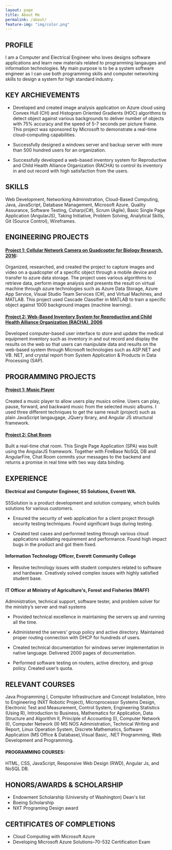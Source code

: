 ```yaml
---
layout: page
title: About Me
permalink: /about/
feature-img: "img/color.png"
---
```


## PROFILE

I am a Computer and Electrical Engineer who loves designs software applications and learn new materials related to programming langauges and information technologies. My main purpose is to be a system software engineer as I can use both programming skills and computer networking skills to design a system for high standard industry.



## KEY ARCHIEVEMENTS

- Developed and created image analysis application on Azure cloud using Convex Hull (CH) and Histogram Oriented Gradients (HOC) algorithms to detect object against various backgrounds to deliver number of objects with 75% accuracy and the speed of 5-7 seconds per picture frame. This project was sponsored by Microsoft to demonstrate a real-time cloud-computing capabilities.

- Successfully designed a windows server and backup server with more than 500 hundred users for an organization. 

- Successfully developed a web-based inventory system for Reproductive and Child Health Alliance Organization (RACHA) to control its inventory in and out record with high satisfaction from the users.


## SKILLS

Web Development, Networking Administration, Cloud-Based Computing,  Java, JavaScript, Database Management, Microsoft Azure, Quality Assurance, Software Testing, Csharp(C#), Scrum (Agile), Basic Single Page Application (AngularJS), Taking Initiative, Problem Solving, Analytical Skills, Git (Source Control), Wireframes.


## ENGINEERING PROJECTS

#### [Project 1: Cellular Network Camera on Quadcopter for Biology Research, 2016](https://docs.google.com/presentation/d/1iartC-oyx5ahPNwFAe69rH_CUxEy6pl5FLfyS1xotWs/edit?usp=sharing"):

Organized, researched, and created the project to capture images and video on a quadcopter of a specific object through a mobile device and transfer to azure data storage. The project uses various algorithms to retrieve data, perform image analysis and presents the result on virtual machine through azure technologies such as Azure Data Storage, Azure App Service, Visual Studio Team Services (C#), and Virtual Machines, and MATLAB. This project used Cascade Classifier in MATLAB to train  a specific object against 1000 background images (machine learning).

#### [Project 2: Web-Based Inventory System for Reproductive and Child Health Alliance Organization (RACHA), 2006]()

Developed computer-based user interface to store and update the medical equipment inventory such as inventory in and out record and display the results on the web so that users can manipulate data and results on the web-based system through Microsoft technologies such as ASP.NET and VB. NET, and crystal report from System Application & Products in Data Processing (SAP).

## PROGRAMMING PROJECTS

#### [Project 1: Music Player]()
Created a music player to allow users play musics online. Users can play, pause, forward, and backward music from the selected music albums. I used three different techniques to get the same result (project) such as plain JavaScript langaugage, JQuery lbrary, and Angular JS structural framework.

#### [Project 2: Chat Room]()
Built a real-time chat room. This Single Page Application (SPA) was built using the AngularJS framework. Together with FireBase NoSQL DB and AngularFire, Chat Room commits your messages to the backend and returns a promise in real time with two way data binding.


## EXPERIENCE

#### Electrical and Computer Engineer, S5 Solutions, Everett WA.
S5Solution is a product development and solution company, which builds solutions for various customers.	

- Ensured the security of web application for a client project through security testing techniques. Found significant bugs during testing.

- Created test cases and performed testing through various cloud applications validating requirement and performance. Found high impact bugs in the product and got them fixed. 


#### Information Technology Officer, Everett Community College 
- Resolve technology issues with student computers related to software and hardware. Creatively solved complex issues with highly satisfied student base.

#### IT Officer at Ministry of Agriculture's, Forest and Fisheries (MAFF)
Administration, technical support, software tester, and problem solver for the ministry’s server and mail systems

- Provided technical excellence in maintaining the servers up and running all the time.

- Administered the servers’ group policy and active directory. Maintained proper routing connection with DHCP for hundreds of users. 

- Created technical documentation for windows server implementation in native language. Delivered 2000 pages of documentation.

- Performed software testing on routers, active directory, and group policy. Created user’s quota. 


## RELEVANT COURSES  

Java Programming I, Computer Infrastructure and Concept Installation, Intro to Engineering (NXT Robotic Project), Microprocessor Systems Design, Electronic Test and Measurement, Control System, Engineering Statistics (Using R), Introduction to Business, Mathematics for Application, Data Structure and Algorithm II, Principle of Accounting (I), Computer Network (I), Computer Network (II) MS NOS Administration, Technical Writing and Report, Linux Operation System, Discrete Mathematics, Software Application (MS Office & Database),Visual Basic, .NET Programming, Web Development and Programming. 

#### PROGRAMMING COURSES:

HTML, CSS, JavaScript, Responsive Web Design (RWD), Angular Js, and NoSQL DB.

## HONORS/AWARDS & SCHOLARSHIP

- Endowment Scholarship (University of Washington) Dean's list 	  	  	  	  	  	   
- Boeing Scholarship	  	                 	       
- NXT Programing Design award 

## CERTIFICATES OF COMPLETIONS

- Cloud Computing with Microsoft Azure 	  	  	      	    	  
- Developing Microsoft Azure Solutions–70-532 Certification Exam
